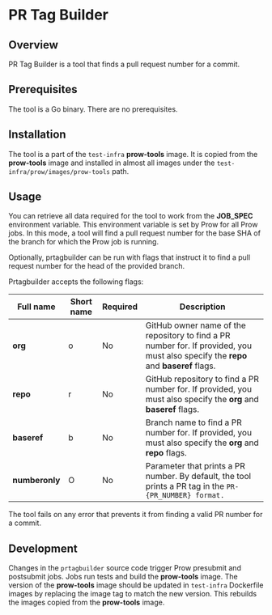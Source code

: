 # PR Tag Builder

## Overview

PR Tag Builder is a tool that finds a pull request number for a commit.

## Prerequisites

The tool is a Go binary. There are no prerequisites.

## Installation

The tool is a part of the `test-infra` **prow-tools** image. It is copied from the **prow-tools** image and installed in almost all images under the `test-infra/prow/images/prow-tools` path.

## Usage

You can retrieve all data required for the tool to work from the **JOB_SPEC** environment variable. This environment variable is set by Prow for all Prow jobs. In this mode, a tool will find a pull request number for the base SHA of the branch for which the Prow job is running.

Optionally, prtagbuilder can be run with flags that instruct it to find a pull request number for the head of the provided branch.

Prtagbuilder accepts the following flags:

| Full name | Short name | Required | Description |
|----------------|------------|----------|-------------|
| **org** | o | No | GitHub owner name of the repository to find a PR number for. If provided, you must also specify the **repo** and **baseref** flags. |
| **repo** | r | No | GitHub repository to find a PR number for. If provided, you must also specify the **org** and **baseref** flags. |
| **baseref** | b | No | Branch name to find a PR number for. If provided, you must also specify the **org** and **repo** flags. |
| **numberonly** | O | No | Parameter that prints a PR number. By default, the tool prints a PR tag in the `PR-{PR_NUMBER} format.` |

The tool fails on any error that prevents it from finding a valid PR number for a commit.

## Development

Changes in the `prtagbuilder` source code trigger Prow presubmit and postsubmit jobs. Jobs run tests and build the **prow-tools** image. The version of the **prow-tools** image should be updated in `test-infra` Dockerfile images by replacing the image tag to match the new version. This rebuilds the images copied from the **prow-tools** image.
